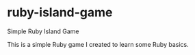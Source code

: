 # ruby-island-game
Simple Ruby Island Game

This is a simple Ruby game I created to learn some Ruby basics.
